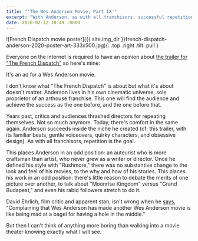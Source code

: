 ```yaml
---
title: "'The Wes Anderson Movie, Part IX'"
excerpt: "With Anderson, as with all franchisors, successful repetition is the goal."
date: 2020-02-12 10:49 -0800
---
```

![French Dispatch movie poster]({{ site.img_dir }}french-dispatch-anderson-2020-poster-art-333x500.jpg){: .top .right .tilt .pull }

Everyone on the internet is required to have an opinion about [the trailer for "The French Dispatch"](https://www.youtube.com/watch?v=TcPk2p0Zaw4) so here's mine:

It's an ad for a Wes Anderson movie.

I don't know what "The French Dispatch" is about but what it's about doesn't matter. Anderson lives in his own cinematic universe, sole proprietor of an arthouse franchise. This one will find the audience and achieve the success as the one before, and the one before that.

Years past, critics and audiences thrashed directors for repeating themselves. Not so much anymore. Today, there's comfort in the same again. Anderson succeeds inside the niche he created (cf: this trailer, with its familiar beats, gentle voiceovers, quirky characters, and obsessive design). As with all franchisors, repetition is the goal.

This places Anderson in an odd position: an auteurist who is more craftsman than artist, who never grew as a writer or director. Once he defined his style with "Rushmore," there was no substantive change to the look and feel of his movies, to the why and how of his stories. This places his work in an odd position: there's little reason to debate the merits of one picture over another, to talk about "Moonrise Kingdom" versus "Grand Budapest," and even his rabid followers stretch to do it.

David Ehrlich, film critic and apparent stan, isn't wrong when he [says](https://twitter.com/davidehrlich/status/1227660182555123713), "Complaining that Wes Anderson has made another Wes Anderson movie is like being mad at a bagel for having a hole in the middle."

But then I can't think of anything more boring than walking into a movie theater knowing exactly what I will see.
